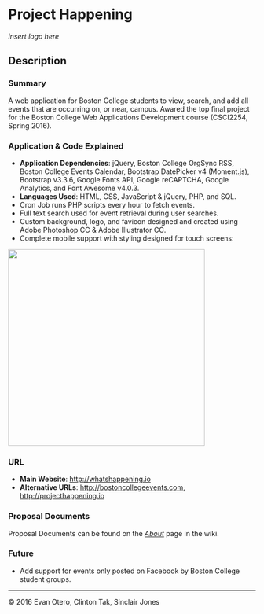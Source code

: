 # Project Happening

*insert logo here*

## Description

### Summary
A web application for Boston College students to view, search, and add all events that are occurring on, or near, campus.
Awared the top final project for the Boston College Web Applications Development course (CSCI2254, Spring 2016).

### Application & Code Explained
- **Application Dependencies**: jQuery, Boston College OrgSync RSS, Boston College Events Calendar, Bootstrap DatePicker v4 (Moment.js), Bootstrap v3.3.6, Google Fonts API, Google reCAPTCHA, Google Analytics, and Font Awesome v4.0.3.
- **Languages Used**: HTML, CSS, JavaScript & jQuery, PHP, and SQL.
- Cron Job runs PHP scripts every hour to fetch events.
- Full text search used for event retrieval during user searches. 
- Custom background, logo, and favicon designed and created using Adobe Photoshop CC & Adobe Illustrator CC.
- Complete mobile support with styling designed for touch screens:
<img src="https://github.com/CSCI2254/project-happening/blob/master/img/mobilemockup.png" width="400px"/>

### URL
- **Main Website**: http://whatshappening.io
- **Alternative URLs**: http://bostoncollegeevents.com, http://projecthappening.io

### Proposal Documents
Proposal Documents can be found on the [_About_](https://github.com/CSCI2254/project-happening/wiki/About) page in the wiki.

### Future
- Add support for events only posted on Facebook by Boston College student groups.

<hr>
&copy; 2016 Evan Otero, Clinton Tak, Sinclair Jones
